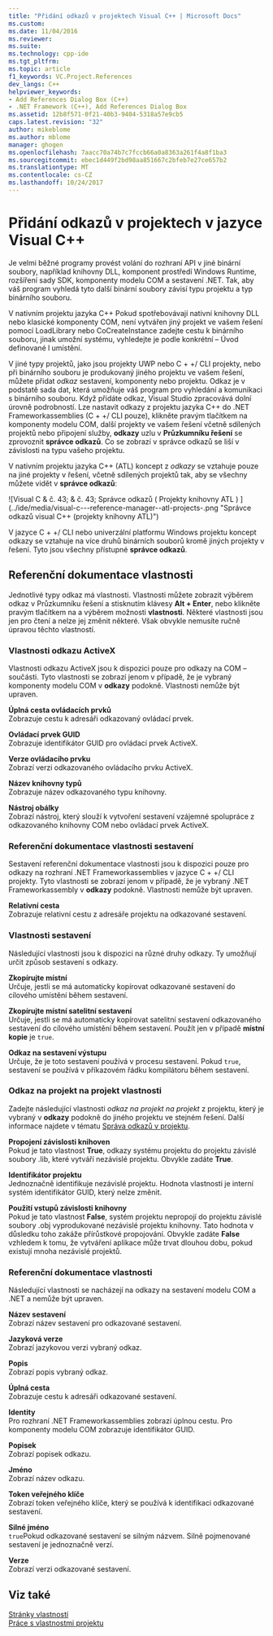 ```yaml
---
title: "Přidání odkazů v projektech Visual C++ | Microsoft Docs"
ms.custom: 
ms.date: 11/04/2016
ms.reviewer: 
ms.suite: 
ms.technology: cpp-ide
ms.tgt_pltfrm: 
ms.topic: article
f1_keywords: VC.Project.References
dev_langs: C++
helpviewer_keywords:
- Add References Dialog Box (C++)
- .NET Framework (C++), Add References Dialog Box
ms.assetid: 12b8f571-0f21-40b3-9404-5318a57e9cb5
caps.latest.revision: "32"
author: mikeblome
ms.author: mblome
manager: ghogen
ms.openlocfilehash: 7aacc70a74b7c7fccb66a0a8363a261f4a8f1ba3
ms.sourcegitcommit: ebec1d449f2bd98aa851667c2bfeb7e27ce657b2
ms.translationtype: MT
ms.contentlocale: cs-CZ
ms.lasthandoff: 10/24/2017
---
```

# <a name="adding-references-in-visual-c-projects"></a>Přidání odkazů v projektech v jazyce Visual C++
Je velmi běžné programy provést volání do rozhraní API v jiné binární soubory, například knihovny DLL, komponent prostředí Windows Runtime, rozšíření sady SDK, komponenty modelu COM a sestavení .NET. Tak, aby váš program vyhledá tyto další binární soubory závisí typu projektu a typ binárního souboru.  
  
 V nativním projektu jazyka C++ Pokud spotřebovávají nativní knihovny DLL nebo klasické komponenty COM, není vytvářen jiný projekt ve vašem řešení pomocí LoadLibrary nebo CoCreateInstance zadejte cestu k binárního souboru, jinak umožní systému, vyhledejte je podle konkrétní – Úvod definované l umístění.  
  
 V jiné typy projektů, jako jsou projekty UWP nebo C + +/ CLI projekty, nebo při binárního souboru je produkovaný jiného projektu ve vašem řešení, můžete přidat *odkaz* sestavení, komponenty nebo projektu.   Odkaz je v podstatě sada dat, která umožňuje váš program pro vyhledání a komunikaci s binárního souboru.       Když přidáte odkaz, Visual Studio zpracovává dolní úrovně podrobností. Lze nastavit odkazy z projektu jazyka C++ do .NET Frameworkassemblies (C + +/ CLI pouze), klikněte pravým tlačítkem na komponenty modelu COM, další projekty ve vašem řešení včetně sdílených projektů nebo připojení služby, **odkazy** uzlu v **Průzkumníku řešení** se zprovoznit **správce odkazů**. Co se zobrazí v správce odkazů se liší v závislosti na typu vašeho projektu.  
  
 V nativním projektu jazyka C++ (ATL) koncept z *odkazy* se vztahuje pouze na jiné projekty v řešení, včetně sdílených projektů tak, aby se všechny můžete vidět v **správce odkazů**:  
  
 ![Visual C & č. 43; & č. 43; Správce odkazů &#40; Projekty knihovny ATL &#41; ] (../ide/media/visual-c---reference-manager--atl-projects-.png "Správce odkazů visual C++ (projekty knihovny ATL)")  
  
 V jazyce C + +/ CLI nebo univerzální platformu Windows projektu koncept odkazy se vztahuje na více druhů binárních souborů kromě jiných projekty v řešení.  Tyto jsou všechny přístupné **správce odkazů**.
  
## <a name="reference-properties"></a>Referenční dokumentace vlastnosti  
 Jednotlivé typy odkaz má vlastnosti. Vlastnosti můžete zobrazit výběrem odkaz v Průzkumníku řešení a stisknutím klávesy **Alt + Enter**, nebo klikněte pravým tlačítkem na a výběrem možnosti **vlastnosti**. Některé vlastnosti jsou jen pro čtení a nelze jej změnit některé. Však obvykle nemusíte ručně úpravou těchto vlastností.  
  
### <a name="activex-reference-properties"></a>Vlastnosti odkazu ActiveX  
 Vlastnosti odkazu ActiveX jsou k dispozici pouze pro odkazy na COM – součásti. Tyto vlastnosti se zobrazí jenom v případě, že je vybraný komponenty modelu COM v **odkazy** podokně. Vlastnosti nemůže být upraven.  
  
 **Úplná cesta ovládacích prvků**  
 Zobrazuje cestu k adresáři odkazovaný ovládací prvek.  
  
 **Ovládací prvek GUID**  
 Zobrazuje identifikátor GUID pro ovládací prvek ActiveX.  
  
 **Verze ovládacího prvku**  
 Zobrazí verzi odkazovaného ovládacího prvku ActiveX.  
  
 **Název knihovny typů**  
 Zobrazuje název odkazovaného typu knihovny.  
  
 **Nástroj obálky**  
 Zobrazí nástroj, který slouží k vytvoření sestavení vzájemné spolupráce z odkazovaného knihovny COM nebo ovládací prvek ActiveX.  
  
### <a name="assembly-reference-properties"></a>Referenční dokumentace vlastnosti sestavení  
 Sestavení referenční dokumentace vlastnosti jsou k dispozici pouze pro odkazy na rozhraní .NET Frameworkassemblies v jazyce C + +/ CLI projekty. Tyto vlastnosti se zobrazí jenom v případě, že je vybraný .NET Frameworkassembly v **odkazy** podokně. Vlastnosti nemůže být upraven.  
  
 **Relativní cesta**  
 Zobrazuje relativní cestu z adresáře projektu na odkazované sestavení.  
  
### <a name="build-properties"></a>Vlastnosti sestavení  
 Následující vlastnosti jsou k dispozici na různé druhy odkazy. Ty umožňují určit způsob sestavení s odkazy.  
  
 **Zkopírujte místní**  
 Určuje, jestli se má automaticky kopírovat odkazované sestavení do cílového umístění během sestavení.  
  
 **Zkopírujte místní satelitní sestavení**  
 Určuje, jestli se má automaticky kopírovat satelitní sestavení odkazovaného sestavení do cílového umístění během sestavení. Použít jen v případě **místní kopie** je `true`.  
  
 **Odkaz na sestavení výstupu**  
 Určuje, že je toto sestavení používá v procesu sestavení. Pokud `true`, sestavení se používá v příkazovém řádku kompilátoru během sestavení.  
  
### <a name="project-to-project-reference-properties"></a>Odkaz na projekt na projekt vlastnosti  
 Zadejte následující vlastnosti *odkaz na projekt na projekt* z projektu, který je vybraný v **odkazy** podokně do jiného projektu ve stejném řešení. Další informace najdete v tématu [Správa odkazů v projektu](/visualstudio/ide/managing-references-in-a-project).  
  
 **Propojení závislosti knihoven**  
 Pokud je tato vlastnost **True**, odkazy systému projektu do projektu závislé soubory .lib, které vytváří nezávislé projektu. Obvykle zadáte **True**.  
  
 **Identifikátor projektu**  
 Jednoznačně identifikuje nezávislé projektu. Hodnota vlastnosti je interní systém identifikátor GUID, který nelze změnit.  
  
 **Použití vstupů závislosti knihovny**  
 Pokud je tato vlastnost **False**, systém projektu nepropojí do projektu závislé soubory .obj vyprodukované nezávislé projektu knihovny. Tato hodnota v důsledku toho zakáže přírůstkové propojování. Obvykle zadáte **False** vzhledem k tomu, že vytváření aplikace může trvat dlouhou dobu, pokud existují mnoha nezávislé projektů.  
  
### <a name="reference-properties"></a>Referenční dokumentace vlastnosti  
 Následující vlastnosti se nacházejí na odkazy na sestavení modelu COM a .NET a nemůže být upraven.  
  
 **Název sestavení**  
 Zobrazí název sestavení pro odkazované sestavení.  
  
 **Jazyková verze**  
 Zobrazí jazykovou verzi vybraný odkaz.  
  
 **Popis**  
 Zobrazí popis vybraný odkaz.  
  
 **Úplná cesta**  
 Zobrazuje cestu k adresáři odkazované sestavení.  
  
 **Identity**  
 Pro rozhraní .NET Frameworkassemblies zobrazí úplnou cestu. Pro komponenty modelu COM zobrazuje identifikátor GUID.  
  
 **Popisek**  
 Zobrazí popisek odkazu.  
  
 **Jméno**  
 Zobrazí název odkazu.  
  
 **Token veřejného klíče**  
 Zobrazí token veřejného klíče, který se používá k identifikaci odkazované sestavení.  
  
 **Silné jméno**  
 `true`Pokud odkazované sestavení se silným názvem. Silně pojmenované sestavení je jednoznačně verzí.  
  
 **Verze**  
 Zobrazí verzi odkazované sestavení.  
  
## <a name="see-also"></a>Viz také  
 [Stránky vlastností](../ide/property-pages-visual-cpp.md)   
 [Práce s vlastnostmi projektu](../ide/working-with-project-properties.md)